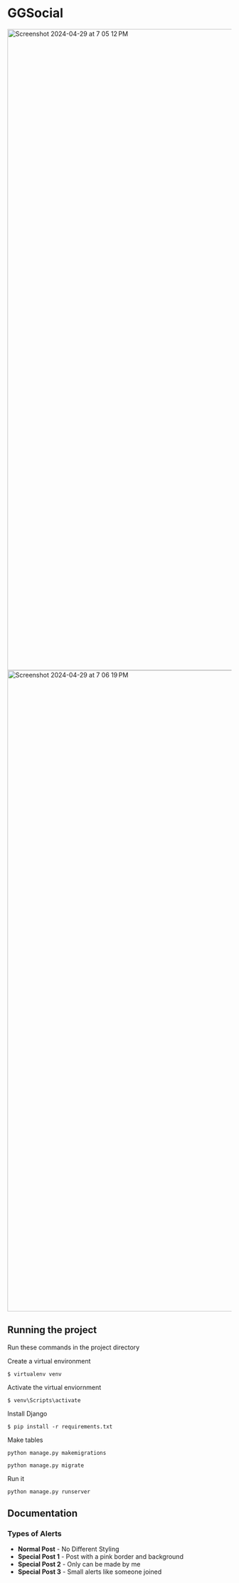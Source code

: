 # GGSocial
<img width="1440" alt="Screenshot 2024-04-29 at 7 05 12 PM" src="https://github.com/usyntest/CollegeApp/assets/68940203/8ae71176-7477-4b8d-a146-0c48743e6427">
<img width="1440" alt="Screenshot 2024-04-29 at 7 06 19 PM" src="https://github.com/usyntest/CollegeApp/assets/68940203/2d9bfd2e-0e61-4ad7-9eea-79133919652c">

## Running the project
Run these commands in the project directory  

Create a virtual environment
```
$ virtualenv venv
```
Activate the virtual enviornment
```
$ venv\Scripts\activate
```
Install Django
```
$ pip install -r requirements.txt
```
Make tables
```
python manage.py makemigrations
```
```
python manage.py migrate
```
Run it
```
python manage.py runserver
```

## Documentation
### Types of Alerts
- **Normal Post** - No Different Styling
- **Special Post 1** - Post with a pink border and background
- **Special Post 2** - Only can be made by me
- **Special Post 3** - Small alerts like someone joined
